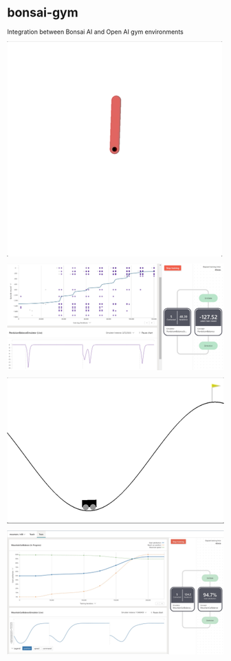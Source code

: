 # bonsai-gym
Integration between Bonsai AI and Open AI gym environments

![Alt Text](assets/pendulum.gif)

![Alt Text](assets/pendulum_bonsai_training.jpg)

![Alt Text](assets/mountain_car.gif)

![Alt Text](assets/mountain_car.jpg)